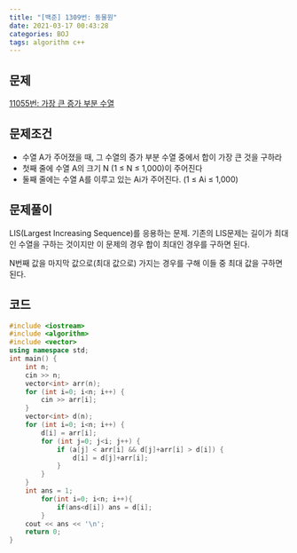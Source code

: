 ```yaml
---
title: "[백준] 1309번: 동물원"
date: 2021-03-17 00:43:28
categories: BOJ
tags: algorithm c++ 
---
```

## 문제

[11055번: 가장 큰 증가 부분 수열](https://www.acmicpc.net/problem/11055)

## 문제조건

- 수열 A가 주어졌을 때, 그 수열의 증가 부분 수열 중에서 합이 가장 큰 것을 구하라
- 첫째 줄에 수열 A의 크기 N (1 ≤ N ≤ 1,000)이 주어진다
- 둘째 줄에는 수열 A를 이루고 있는 Ai가 주어진다. (1 ≤ Ai ≤ 1,000)

## 문제풀이

LIS(Largest Increasing Sequence)를 응용하는 문제. 기존의 LIS문제는 길이가 최대인 수열을 구하는 것이지만 이 문제의 경우 합이 최대인 경우를 구하면 된다.

N번째 값을 마지막 값으로(최대 값으로) 가지는 경우를 구해 이들 중 최대 값을 구하면 된다.

## 코드

```cpp
#include <iostream>
#include <algorithm>
#include <vector>
using namespace std;
int main() {
    int n;
    cin >> n;
    vector<int> arr(n);
    for (int i=0; i<n; i++) {
        cin >> arr[i];
    }
    vector<int> d(n);
    for (int i=0; i<n; i++) {
        d[i] = arr[i];
        for (int j=0; j<i; j++) {
            if (a[j] < arr[i] && d[j]+arr[i] > d[i]) {
                d[i] = d[j]+arr[i];
            }
        }
    }
    int ans = 1;
		for(int i=0; i<n; i++){
			if(ans<d[i]) ans = d[i];
		}
    cout << ans << '\n';
    return 0;
}
```
